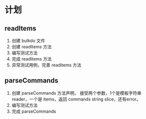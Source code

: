 # 计划

## readItems

1. 创建 bulkdo 文件
2. 创建 readItems 方法
3. 编写测试方法
4. 完成 readItems 方法
5. 异常测试用例，完善 readitems 方法

## parseCommands

1. 创建 parseCommands 方法声明， 接受两个参数，1个是模板字符串reader，一个是 items，返回 commands string slice，还有error。
2. 编写测试方法
3. 完成 parseCommands
